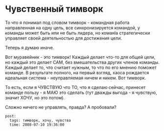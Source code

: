 # Чувственный тимворк

То что я понимал под словом тимворк - командная работа направленная на одну цель, все 
синхронизируется командой, у команды может быть или не быть лидера, но команlа 
стратегически управляет своей деятельностью для достижения цели.

Теперь я думаю иначе.

Вот муравейник - это тимворк! Каждый делает что-то для общей цели, но каждый это делает 
САМ, без вмешательства других членов команды. Каждый делает то, что считает нужным, то 
что по его мнению поможет команде. В результате полного, на первый взгляд, хаоса 
рождается идеальная система - неуправляемая ничем и никем. Вот тимворк.

То есть, если я ЧУВСТВУЮ что ТО, что я сделаю сейчас, принесет команде пользу - я МАЮ 
это сделать (тут дважды выгода - я чувствую, значит ХОЧУ, но это потом).

Сложно ничего не управлять, правда? А пробовали?

```
post:   
  tags: тимворк, хочу, чувства
  time: 2008-07-10 19:36:00
```